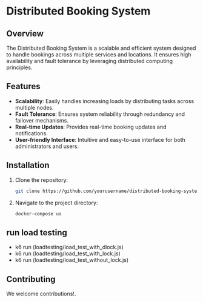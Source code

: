 # Distributed Booking System

## Overview
The Distributed Booking System is a scalable and efficient system designed to handle bookings across multiple services and locations. It ensures high availability and fault tolerance by leveraging distributed computing principles.

## Features
- **Scalability**: Easily handles increasing loads by distributing tasks across multiple nodes.
- **Fault Tolerance**: Ensures system reliability through redundancy and failover mechanisms.
- **Real-time Updates**: Provides real-time booking updates and notifications.
- **User-friendly Interface**: Intuitive and easy-to-use interface for both administrators and users.

## Installation
1. Clone the repository:
    ```bash
    git clone https://github.com/yourusername/distributed-booking-system.git
    ```
2. Navigate to the project directory:
    ```bash
    docker-compose uo
    ```

## run load testing 

- k6 run (loadtesting/load_test_with_dlock.js)
- k6 run (loadtesting/load_test_with_lock.js)
- k6 run (loadtesting/load_test_without_lock.js)

## Contributing
We welcome contributions!.

